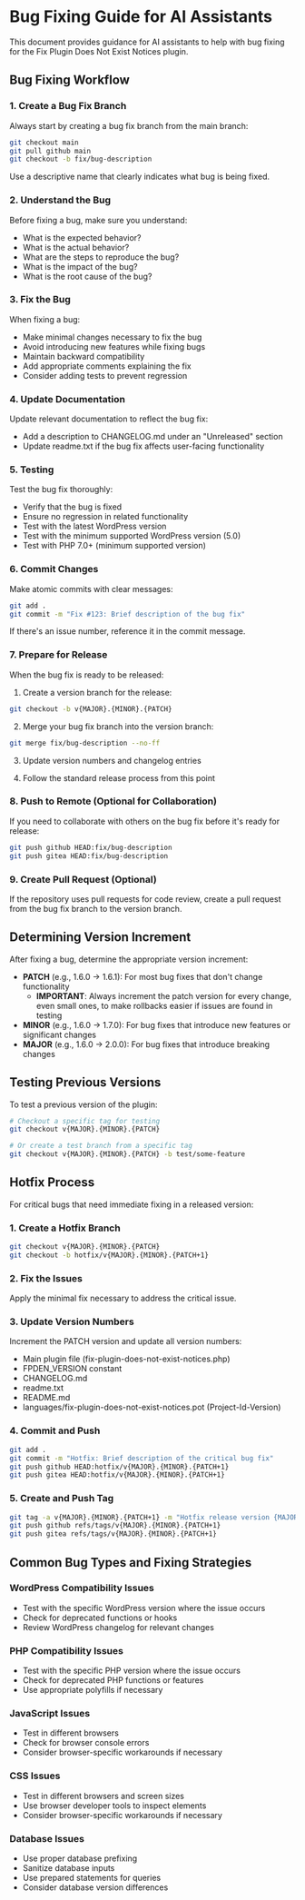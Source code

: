 # Bug Fixing Guide for AI Assistants

This document provides guidance for AI assistants to help with bug fixing for the Fix Plugin Does Not Exist Notices plugin.

## Bug Fixing Workflow

### 1. Create a Bug Fix Branch

Always start by creating a bug fix branch from the main branch:

```bash
git checkout main
git pull github main
git checkout -b fix/bug-description
```

Use a descriptive name that clearly indicates what bug is being fixed.

### 2. Understand the Bug

Before fixing a bug, make sure you understand:

- What is the expected behavior?
- What is the actual behavior?
- What are the steps to reproduce the bug?
- What is the impact of the bug?
- What is the root cause of the bug?

### 3. Fix the Bug

When fixing a bug:

- Make minimal changes necessary to fix the bug
- Avoid introducing new features while fixing bugs
- Maintain backward compatibility
- Add appropriate comments explaining the fix
- Consider adding tests to prevent regression

### 4. Update Documentation

Update relevant documentation to reflect the bug fix:

- Add a description to CHANGELOG.md under an "Unreleased" section
- Update readme.txt if the bug fix affects user-facing functionality

### 5. Testing

Test the bug fix thoroughly:

- Verify that the bug is fixed
- Ensure no regression in related functionality
- Test with the latest WordPress version
- Test with the minimum supported WordPress version (5.0)
- Test with PHP 7.0+ (minimum supported version)

### 6. Commit Changes

Make atomic commits with clear messages:

```bash
git add .
git commit -m "Fix #123: Brief description of the bug fix"
```

If there's an issue number, reference it in the commit message.

### 7. Prepare for Release

When the bug fix is ready to be released:

1. Create a version branch for the release:

```bash
git checkout -b v{MAJOR}.{MINOR}.{PATCH}
```

2. Merge your bug fix branch into the version branch:

```bash
git merge fix/bug-description --no-ff
```

3. Update version numbers and changelog entries

4. Follow the standard release process from this point

### 8. Push to Remote (Optional for Collaboration)

If you need to collaborate with others on the bug fix before it's ready for release:

```bash
git push github HEAD:fix/bug-description
git push gitea HEAD:fix/bug-description
```

### 9. Create Pull Request (Optional)

If the repository uses pull requests for code review, create a pull request from the bug fix branch to the version branch.

## Determining Version Increment

After fixing a bug, determine the appropriate version increment:

- **PATCH** (e.g., 1.6.0 → 1.6.1): For most bug fixes that don't change functionality
  - **IMPORTANT**: Always increment the patch version for every change, even small ones, to make rollbacks easier if issues are found in testing
- **MINOR** (e.g., 1.6.0 → 1.7.0): For bug fixes that introduce new features or significant changes
- **MAJOR** (e.g., 1.6.0 → 2.0.0): For bug fixes that introduce breaking changes

## Testing Previous Versions

To test a previous version of the plugin:

```bash
# Checkout a specific tag for testing
git checkout v{MAJOR}.{MINOR}.{PATCH}

# Or create a test branch from a specific tag
git checkout v{MAJOR}.{MINOR}.{PATCH} -b test/some-feature
```

## Hotfix Process

For critical bugs that need immediate fixing in a released version:

### 1. Create a Hotfix Branch

```bash
git checkout v{MAJOR}.{MINOR}.{PATCH}
git checkout -b hotfix/v{MAJOR}.{MINOR}.{PATCH+1}
```

### 2. Fix the Issues

Apply the minimal fix necessary to address the critical issue.

### 3. Update Version Numbers

Increment the PATCH version and update all version numbers:

- Main plugin file (fix-plugin-does-not-exist-notices.php)
- FPDEN_VERSION constant
- CHANGELOG.md
- readme.txt
- README.md
- languages/fix-plugin-does-not-exist-notices.pot (Project-Id-Version)

### 4. Commit and Push

```bash
git add .
git commit -m "Hotfix: Brief description of the critical bug fix"
git push github HEAD:hotfix/v{MAJOR}.{MINOR}.{PATCH+1}
git push gitea HEAD:hotfix/v{MAJOR}.{MINOR}.{PATCH+1}
```

### 5. Create and Push Tag

```bash
git tag -a v{MAJOR}.{MINOR}.{PATCH+1} -m "Hotfix release version {MAJOR}.{MINOR}.{PATCH+1}"
git push github refs/tags/v{MAJOR}.{MINOR}.{PATCH+1}
git push gitea refs/tags/v{MAJOR}.{MINOR}.{PATCH+1}
```

## Common Bug Types and Fixing Strategies

### WordPress Compatibility Issues

- Test with the specific WordPress version where the issue occurs
- Check for deprecated functions or hooks
- Review WordPress changelog for relevant changes

### PHP Compatibility Issues

- Test with the specific PHP version where the issue occurs
- Check for deprecated PHP functions or features
- Use appropriate polyfills if necessary

### JavaScript Issues

- Test in different browsers
- Check for browser console errors
- Consider browser-specific workarounds if necessary

### CSS Issues

- Test in different browsers and screen sizes
- Use browser developer tools to inspect elements
- Consider browser-specific workarounds if necessary

### Database Issues

- Use proper database prefixing
- Sanitize database inputs
- Use prepared statements for queries
- Consider database version differences
